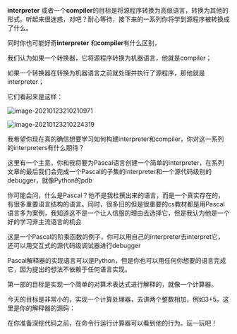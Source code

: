 **interpreter** 或者一个**compiler**的目标是将源程序转换为高级语言，转换为其他的形式。听起来很迷惑，对吧？耐心等待，接下来的一系列你将学到源程序被转换成了什么。



同时你也可能好奇**interpreter** 和**compiler**有什么区别，

我们认为如果一个转换器，它将源程序转换为机器语言，他就是compiler；

如果一个转换器在转换为机器语言之前就处理并执行了源程序，那他就是interpreter；

它们看起来是这样：

![image-20210123210210971](C:\Users\00\AppData\Roaming\Typora\typora-user-images\image-20210123210210971.png)



![image-20210123210224319](C:\Users\00\AppData\Roaming\Typora\typora-user-images\image-20210123210224319.png)

我希望你现在真的确信想要学习如何构建interpreter和compiler，你对这一系列的interpreters有什么期待？

这里有一个主意，你和我将要为Pascal语言创建一个简单的interpreter，在系列文章的最后我们会完成一个Pascal的子集的interpreter和一个源代码级别的debugger，就像Python的pdb



你可能会问，什么是Pascal？他不是我杜撰出来的语言，而是一个真实存在的，有很多重要语言结构的语言。同时，很多旧的但是很重要的cs教材都是用Pascal语言多为案例，我知道这不是一个让人信服的理由去选择它，但是我认为他是一个好的学习非主流语言的机会



这是一个Pascal的阶乘函数的例子，你可以用自己的interpreter去interpret它，还可以用交互式的源代码级调试器进行debugger



Pascal解释器的实现语言可以是Python，但是你也可以用任何你想要的语言完成它，因为提出的想法不依赖于任何语言实现。



第一部的目标是实现一个简单的对算术表达式进行解释的，就像一个计算器。

今天的目标是非常小的，实现一个计算处理器，去讲两个整数相加，例如3+5。这里是你的解释器的源码：



在你准备深挖代码之前，在命令行运行计算器可以看到他的行为。玩一玩吧！

